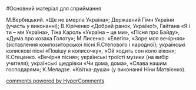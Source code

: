 <div id="hypercomments_widget" class="js-hypercomments-widget invisible"></div>

#Основний матеріал для сприймання

М.Вербицький. «Ще не вмерла Україна»; Державний Гімн України (участь у виконанні); В.Кіріченко «Добрий ранок, Україно!», Гайтана «Я і ти – ми Україна», Тіна Кароль «Україна – це ми», «Пісня про Байду», «Дума про козака Голоту»; М.Лисенко. «Елегія», «Зоре моя вечірняя» (зіставлення композиторської пісні Я.Степового і народної); українські колискові пісні «Повішу я колисочку», «Ой ходить сон коло вікон»; К.Стеценко. «Вечірня пісня»; українські троїсті музики (на вибір учителя); українські щедрівки «Чи дома, дома», «Слава нашим господарям»; К.Меладзе. «Квітка-душа» (у виконанні Ніни Матвієнко).

<div class="js-hypercomments-container">
    <a href="http://hypercomments.com" class="hc-link" title="comments widget">comments powered by HyperComments</a>
</div>